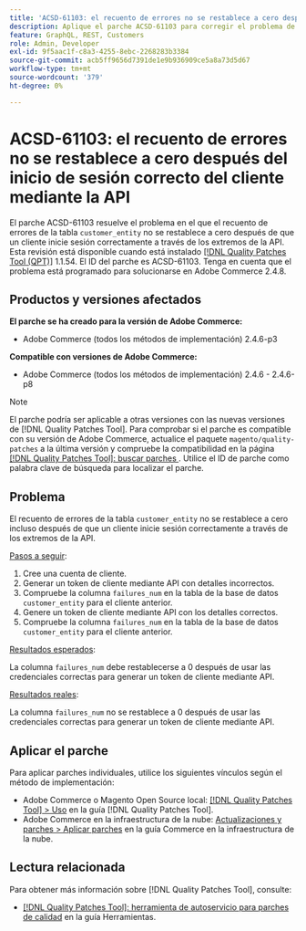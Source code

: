 ```yaml
---
title: 'ACSD-61103: el recuento de errores no se restablece a cero después del inicio de sesión correcto del cliente mediante la API'
description: Aplique el parche ACSD-61103 para corregir el problema de Adobe Commerce en el que el recuento de errores de la tabla customer_entity no se restablece a cero después de que un cliente inicie sesión correctamente a través de los extremos de la API.
feature: GraphQL, REST, Customers
role: Admin, Developer
exl-id: 9f5aac1f-c8a3-4255-8ebc-2268283b3384
source-git-commit: acb5ff9656d7391de1e9b936909ce5a8a73d5d67
workflow-type: tm+mt
source-wordcount: '379'
ht-degree: 0%

---
```


# ACSD-61103: el recuento de errores no se restablece a cero después del inicio de sesión correcto del cliente mediante la API

El parche ACSD-61103 resuelve el problema en el que el recuento de errores de la tabla `customer_entity` no se restablece a cero después de que un cliente inicie sesión correctamente a través de los extremos de la API. Esta revisión está disponible cuando está instalado [[!DNL Quality Patches Tool (QPT)]](/help/tools/quality-patches-tool/quality-patches-tool-to-self-serve-quality-patches.md) 1.1.54. El ID del parche es ACSD-61103. Tenga en cuenta que el problema está programado para solucionarse en Adobe Commerce 2.4.8.

## Productos y versiones afectados

**El parche se ha creado para la versión de Adobe Commerce:**

* Adobe Commerce (todos los métodos de implementación) 2.4.6-p3

**Compatible con versiones de Adobe Commerce:**

* Adobe Commerce (todos los métodos de implementación) 2.4.6 - 2.4.6-p8

>[!NOTE]
>
>El parche podría ser aplicable a otras versiones con las nuevas versiones de [!DNL Quality Patches Tool]. Para comprobar si el parche es compatible con su versión de Adobe Commerce, actualice el paquete `magento/quality-patches` a la última versión y compruebe la compatibilidad en la página [[!DNL Quality Patches Tool]: buscar parches ](https://experienceleague.adobe.com/tools/commerce-quality-patches/index.html?lang=es). Utilice el ID de parche como palabra clave de búsqueda para localizar el parche.

## Problema

El recuento de errores de la tabla `customer_entity` no se restablece a cero incluso después de que un cliente inicie sesión correctamente a través de los extremos de la API.

<u>Pasos a seguir</u>:

1. Cree una cuenta de cliente.
1. Generar un token de cliente mediante API con detalles incorrectos.
1. Compruebe la columna `failures_num` en la tabla de la base de datos `customer_entity` para el cliente anterior.
1. Genere un token de cliente mediante API con los detalles correctos.
1. Compruebe la columna `failures_num` en la tabla de la base de datos `customer_entity` para el cliente anterior.

<u>Resultados esperados</u>:

La columna `failures_num` debe restablecerse a 0 después de usar las credenciales correctas para generar un token de cliente mediante API.

<u>Resultados reales</u>:

La columna `failures_num` no se restablece a 0 después de usar las credenciales correctas para generar un token de cliente mediante API.

## Aplicar el parche

Para aplicar parches individuales, utilice los siguientes vínculos según el método de implementación:

* Adobe Commerce o Magento Open Source local: [[!DNL Quality Patches Tool] > Uso](/help/tools/quality-patches-tool/usage.md) en la guía [!DNL Quality Patches Tool].
* Adobe Commerce en la infraestructura de la nube: [Actualizaciones y parches > Aplicar parches](https://experienceleague.adobe.com/docs/commerce-cloud-service/user-guide/develop/upgrade/apply-patches.html?lang=es) en la guía Commerce en la infraestructura de la nube.

## Lectura relacionada

Para obtener más información sobre [!DNL Quality Patches Tool], consulte:

* [[!DNL Quality Patches Tool]: herramienta de autoservicio para parches de calidad](/help/tools/quality-patches-tool/quality-patches-tool-to-self-serve-quality-patches.md) en la guía Herramientas.
